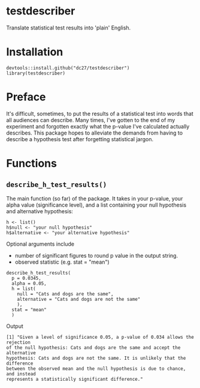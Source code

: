 # testdescriber

Translate statistical test results into 'plain' English.

# Installation

```
devtools::install.github("dc27/testdescriber")
library(testdescriber)
```

# Preface

It's difficult, sometimes, to put the results of a statistical test into words
that all audiences can describe. Many times, I've gotten to the end of my
experiment and forgotten exactly what the p-value I've calculated actually
describes. This package hopes to alleviate the demands from having to describe
a hypothesis test after forgetting statistical jargon.

# Functions

## `describe_h_test_results()`

The main function (so far) of the package. It takes in your p-value, your
alpha value (significance level), and a list containing your null hypothesis
and alternative hypothesis:

```
h <- list()
h$null <- "your null hypothesis"
h$alternative <- "your alternative hypothesis"
```

Optional arguments include

  - number of significant figures to round p value in the output string.
  - observed statistic (e.g. stat = "mean")  


```
describe_h_test_results(
  p = 0.0345,
  alpha = 0.05,
  h = list(
    null = "Cats and dogs are the same",
    alternative = "Cats and dogs are not the same"
    ),
  stat = "mean"
  )
```

Output

```
[1] "Given a level of significance 0.05, a p-value of 0.034 allows the rejection
of the null hypothesis: Cats and dogs are the same and accept the alternative
hypothesis: Cats and dogs are not the same. It is unlikely that the difference
between the observed mean and the null hypothesis is due to chance, and instead
represents a statistically significant difference."
```
